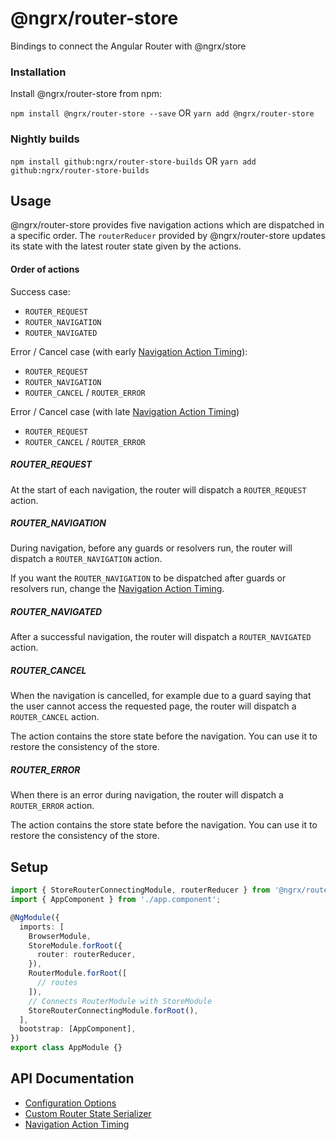 # @ngrx/router-store

Bindings to connect the Angular Router with @ngrx/store

### Installation

Install @ngrx/router-store from npm:

`npm install @ngrx/router-store --save` OR `yarn add @ngrx/router-store`

### Nightly builds

`npm install github:ngrx/router-store-builds` OR `yarn add github:ngrx/router-store-builds`

## Usage

@ngrx/router-store provides five navigation actions which are dispatched in a specific order. The `routerReducer` provided by @ngrx/router-store updates its state with the latest router state given by the actions.

#### Order of actions

Success case:

- `ROUTER_REQUEST`
- `ROUTER_NAVIGATION`
- `ROUTER_NAVIGATED`

Error / Cancel case (with early [Navigation Action Timing](./api.md#navigation-action-timing)):

- `ROUTER_REQUEST`
- `ROUTER_NAVIGATION`
- `ROUTER_CANCEL` / `ROUTER_ERROR`

Error / Cancel case (with late [Navigation Action Timing](./api.md#navigation-action-timing))

- `ROUTER_REQUEST`
- `ROUTER_CANCEL` / `ROUTER_ERROR`

##### ROUTER_REQUEST

At the start of each navigation, the router will dispatch a `ROUTER_REQUEST` action.

##### ROUTER_NAVIGATION

During navigation, before any guards or resolvers run, the router will dispatch a `ROUTER_NAVIGATION` action.

If you want the `ROUTER_NAVIGATION` to be dispatched after guards or resolvers run, change the [Navigation Action Timing](./api.md#navigation-action-timing).

##### ROUTER_NAVIGATED

After a successful navigation, the router will dispatch a `ROUTER_NAVIGATED` action.

##### ROUTER_CANCEL

When the navigation is cancelled, for example due to a guard saying that the user cannot access the requested page, the router will dispatch a `ROUTER_CANCEL` action. 

The action contains the store state before the navigation. You can use it to restore the consistency of the store.

##### ROUTER_ERROR

When there is an error during navigation, the router will dispatch a `ROUTER_ERROR` action.

The action contains the store state before the navigation. You can use it to restore the consistency of the store.

## Setup

```ts
import { StoreRouterConnectingModule, routerReducer } from '@ngrx/router-store';
import { AppComponent } from './app.component';

@NgModule({
  imports: [
    BrowserModule,
    StoreModule.forRoot({
      router: routerReducer,
    }),
    RouterModule.forRoot([
      // routes
    ]),
    // Connects RouterModule with StoreModule
    StoreRouterConnectingModule.forRoot(),
  ],
  bootstrap: [AppComponent],
})
export class AppModule {}
```

## API Documentation

- [Configuration Options](./api.md#configuration-options)
- [Custom Router State Serializer](./api.md#custom-router-state-serializer)
- [Navigation Action Timing](./api.md#navigation-action-timing)
